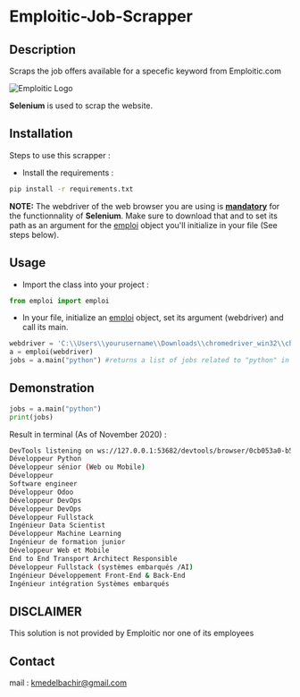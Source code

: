 # Emploitic-Job-Scrapper


## Description 
Scraps the job offers available for a specefic keyword from Emploitic.com

![Emploitic Logo](https://i.ibb.co/Lhy8tYk/logo-emploitic-rs.png)

**Selenium** is used to scrap the website. 

## Installation

Steps to use this scrapper : 

* Install the requirements : 

```bash
pip install -r requirements.txt
```

**NOTE:** The webdriver of the web browser you are using is <ins>**mandatory**</ins> for the functionnality of **Selenium**. Make sure to download that and to set its path as an argument for the <ins>emploi</ins> object you'll initialize in your file (See steps below).

## Usage

* Import the class into your project :  
```python
from emploi import emploi
```
* In your file, initialize an <ins>emploi</ins> object, set its argument (webdriver) and call its main.
```python
webdriver = 'C:\\Users\\yourusername\\Downloads\\chromedriver_win32\\chromedriver' #Webdriver used here is Chrome's one
a = emploi(webdriver)
jobs = a.main("python") #returns a list of jobs related to "python" in string format in case there are jobs, otherwise an empty list
```
## Demonstration

```python
jobs = a.main("python")
print(jobs)
```
Result in terminal (As of November 2020) :
```bash
DevTools listening on ws://127.0.0.1:53682/devtools/browser/0cb053a0-b5c4-45b5-a8ff-332f20320503
Développeur Python
Développeur sénior (Web ou Mobile)
Développeur
Software engineer
Développeur Odoo
Développeur DevOps
Développeur DevOps
Développeur Fullstack
Ingénieur Data Scientist
Développeur Machine Learning
Ingénieur de formation junior
Développeur Web et Mobile
End to End Transport Architect Responsible
Développeur Fullstack (systèmes embarqués /AI)
Ingénieur Développement Front-End & Back-End
Ingénieur intégration Systèmes embarqués
```
## DISCLAIMER
This solution is not provided by Emploitic nor one of its employees 

## Contact
mail : kmedelbachir@gmail.com


  
